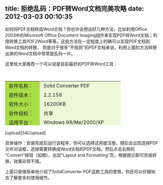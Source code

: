 title: 拒绝乱码：PDF转Word文档完美攻略
date: 2012-03-03 00:10:35
---

如何将PDF文档转成Word文档？你也许会想出好几种方法，比如利用Office 
2003中的Microsoft Office Document 
Imaging组件来实现PDF转Word文档；利用转换工具PDF2Word等等。这些方法在一定程度上的确可以实现PDF文档到Word文档的转换，
但是对于很多“不规则”的PDF文档来说，利用上面的方法转换出来的Word文档中常常是乱码一片。
<p>
	这里给大家推荐一个可以说是目前最好的PDF转Word工具：
</p>
<p>
	<br />
</p>
<table style="width:380px;height:145px;" class="ke-zeroborder" width="429" align="center" bgcolor="#81b520" border="0" cellpadding="0" cellspacing="1">
	<tbody>
		<tr>
			<td width="108" bgcolor="#a8dd46">
				&nbsp;软件名称：
			</td>
			<td width="269" bgcolor="#edf8d8">
				<div align="left">
					&nbsp;Solid Converter PDF
				</div>
			</td>
		</tr>
		<tr>
			<td bgcolor="#a8dd46">
				&nbsp;软件版本：
			</td>
			<td bgcolor="#edf8d8">
				<div align="left">
					&nbsp;2.2.158
				</div>
			</td>
		</tr>
		<tr>
			<td bgcolor="#a8dd46">
				&nbsp;软件大小：
			</td>
			<td bgcolor="#edf8d8">
				<div align="left">
					&nbsp;16200KB
				</div>
			</td>
		</tr>
		<tr>
			<td bgcolor="#a8dd46">
				&nbsp;软件授权：
			</td>
			<td bgcolor="#edf8d8">
				<div align="left">
					&nbsp;共享
				</div>
			</td>
		</tr>
		<tr>
			<td bgcolor="#a8dd46">
				&nbsp;适用平台：
			</td>
			<td bgcolor="#edf8d8">
				<div align="left">
					&nbsp;Windows 98/Me/2000/XP
				</div>
			</td>
		</tr>
		<tr>
			<td bgcolor="#a8dd46">
				&nbsp;下载地址：
			</td>
			<td bgcolor="#edf8d8">
				<div align="left">
					&nbsp;<a class="akey" href="http://down1.tech.sina.com.cn/download/downContent/2005-11-04/15905.shtml" target="_blank">点击这里下载</a>
				</div>
			</td>
		</tr>
	</tbody>
</table>
<p>
	[upload]34[/upload]
</p>
<p>
	具体操作：安装完成后运行该程序，你可以选择试用或注册。随后会出现选择PDF文件对话框，选择需要转换成Word文档的PDF文档，然后点击右侧的
“Convert”按钮（如图），出现“Layout and Formatting”页，根据提示即可完成转换，效果非常不错。
</p>
<p>
	<span id="zoom" class="f14">上面只是很简单地介绍了SolidConverter PDF这款工具的使用，你还可以仔细地去了解更多的使用细节。</span>
</p>
<br />